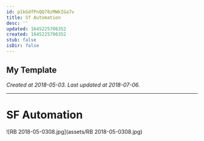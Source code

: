 ```yaml
---
id: p1kGdfPnQQ78zMWkIGa7v
title: Sf Automation
desc: ''
updated: 1645225706352
created: 1645225706352
stub: false
isDir: false
---
```

My Template
---

_Created at 2018-05-03._
_Last updated at 2018-07-06._




---

# SF Automation


![RB 2018-05-0308.jpg](assets/RB 2018-05-0308.jpg)

